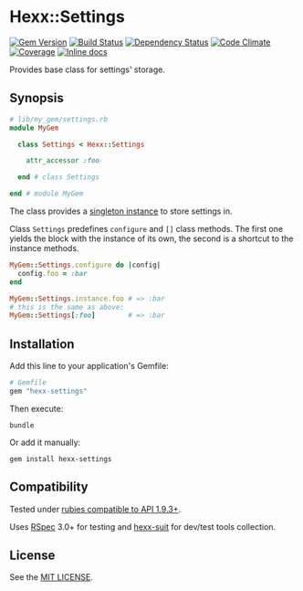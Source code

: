 Hexx::Settings
===================

[![Gem Version](https://img.shields.io/gem/v/hexx-settings.svg)][gem]
[![Build Status](https://img.shields.io/travis/nepalez/hexx-settings/master.svg)][travis]
[![Dependency Status](https://img.shields.io/gemnasium/nepalez/hexx-settings.svg)][gemnasium]
[![Code Climate](https://img.shields.io/codeclimate/github/nepalez/hexx-settings.svg)][codeclimate]
[![Coverage](https://img.shields.io/coveralls/nepalez/hexx-settings.svg)][coveralls]
[![Inline docs](http://inch-ci.org/github/nepalez/hexx-settings.svg)][inch]

[codeclimate]: https://codeclimate.com/github/nepalez/hexx-settings
[coveralls]: https://coveralls.io/r/nepalez/hexx-settings
[gem]: https://rubygems.org/gems/hexx-settings
[gemnasium]: https://gemnasium.com/nepalez/hexx-settings
[travis]: https://travis-ci.org/nepalez/hexx-settings
[inch]: https://inch-ci.org/github/nepalez/hexx-settings

Provides base class for settings' storage.

Synopsis
--------

```ruby
# lib/my_gem/settings.rb
module MyGem

  class Settings < Hexx::Settings

    attr_accessor :foo

  end # class Settings

end # module MyGem
```

The class provides a [singleton instance] to store settings in.

Class `Settings` predefines `configure` and `[]` class methods.
The first one yields the block with the instance of its own, the second
is a shortcut to the instance methods.

```ruby
MyGem::Settings.configure do |config|
  config.foo = :bar
end

MyGem::Settings.instance.foo # => :bar
# this is the same as above:
MyGem::Settings[:foo]        # => :bar
```

[singleton instance]: http://ruby-doc.org/stdlib-1.9.3/libdoc/singleton/rdoc/Singleton.html

Installation
------------

Add this line to your application's Gemfile:

```ruby
# Gemfile
gem "hexx-settings"
```

Then execute:

```
bundle
```

Or add it manually:

```
gem install hexx-settings
```

Compatibility
-------------

Tested under [rubies compatible to API 1.9.3+](.travis.yml).

Uses [RSpec] 3.0+ for testing and [hexx-suit] for dev/test tools collection.

[RSpec]: http://rspec.info/
[hexx-suit]: http://github.com/nepalez/hexx-suit

License
-------

See the [MIT LICENSE](LICENSE).
